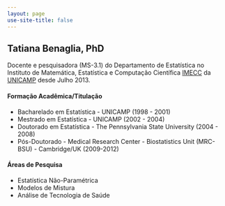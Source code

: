 ```yaml
---
layout: page
use-site-title: false 
---
```


<link rel="stylesheet" href="https://use.fontawesome.com/releases/v5.2.0/css/all.css" integrity="sha384-hWVjflwFxL6sNzntih27bfxkr27PmbbK/iSvJ+a4+0owXq79v+lsFkW54bOGbiDQ" crossorigin="anonymous">

## Tatiana Benaglia, PhD

Docente e pesquisadora (MS-3.1) do Departamento de Estatística no Instituto de Matemática, Estatística e Computação Científica [IMECC](http://www.ime.unicamp.br) da [UNICAMP](http://www.unicamp.br) desde Julho 2013.


#### <i class="fas fa-graduation-cap"></i> Formação Acadêmica/Titulação
- Bacharelado em Estatística - UNICAMP (1998 - 2001)
- Mestrado em Estatística - UNICAMP (2002 - 2004)
- Doutorado em Estatística - The Pennsylvania State University (2004 - 2008)
- Pós-Doutorado - Medical Research Center - Biostatistics Unit (MRC-BSU) - Cambridge/UK (2009-2012)


#### <i class="fas fa-chart-bar"></i> Áreas de Pesquisa
- Estatística Não-Paramétrica
- Modelos de Mistura
- Análise de Tecnologia de Saúde